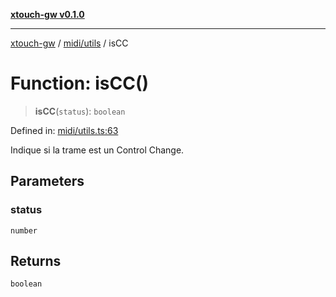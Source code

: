 [**xtouch-gw v0.1.0**](../../../README.md)

***

[xtouch-gw](../../../README.md) / [midi/utils](../README.md) / isCC

# Function: isCC()

> **isCC**(`status`): `boolean`

Defined in: [midi/utils.ts:63](https://github.com/JulienCr/xtouch-gw/blob/4762a61efc98f67cb78942b4a0e2d9f4848bdf43/src/midi/utils.ts#L63)

Indique si la trame est un Control Change.

## Parameters

### status

`number`

## Returns

`boolean`
